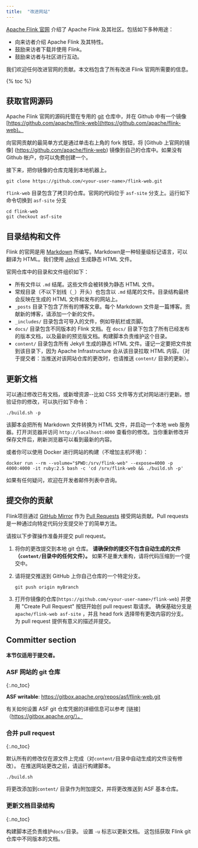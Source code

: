 ```yaml
---
title:  "改进网站"
---
```


[Apache Flink 官网](http://flink.apache.org) 介绍了 Apache Flink 及其社区。包括如下多种用途：

- 向来访者介绍 Apache Flink 及其特性。
- 鼓励来访者下载并使用 Flink。
- 鼓励来访者与社区进行互动。

我们欢迎任何改进官网的贡献。本文档包含了所有改进 Flink 官网所需要的信息。

{% toc %}

## 获取官网源码

Apache Flink 官网的源码托管在专用的 [git](http://git-scm.com/) 仓库中，并在 Github 中有一个镜像 [https://github.com/apache/flink-web](https://github.com/apache/flink-web)。

向官网贡献的最简单方式是通过单击右上角的 fork 按钮，将 [Github 上官网的镜像] (https://github.com/apache/flink-web) 镜像到自己的仓库中。如果没有 Github 帐户，你可以免费创建一个。

接下来，把你镜像的仓库克隆到本地机器上。

```
git clone https://github.com/<your-user-name>/flink-web.git
```

`flink-web` 目录包含了拷贝的仓库。官网的代码位于 `asf-site` 分支上。运行如下命令切换到 `asf-site` 分支

```
cd flink-web
git checkout asf-site
```

## 目录结构和文件

Flink 的官网是用 [Markdown](http://daringfireball.net/projects/markdown/) 所编写。Markdown是一种轻量级标记语言，可以翻译为 HTML。我们使用 [Jekyll](http://jekyllrb.com/) 生成静态 HTML 文件。

官网仓库中的目录和文件组织如下：

- 所有文件以 `.md` 结尾。这些文件会被转换为静态 HTML 文件。
- 常规目录（不以下划线（`_`）开头）也包含以 `.md` 结尾的文件。目录结构最终会反映在生成的 HTML 文件和发布的网站上。
- `_posts` 目录下包含了所有的博客文章。每个 Markdown 文件是一篇博客。贡献新的博客，请添加一个新的文件。
- `_includes/` 目录包含可导入的文件，例如导航栏或页脚。
- `docs/` 目录包含不同版本的 Flink 文档。在 `docs/` 目录下包含了所有已经发布的版本文档，以及最新的预览版文档。构建脚本负责维护这个目录。
- `content/` 目录包含所有 Jekyll 生成的静态 HTML 文件。谨记一定要把文件放到该目录下，因为 Apache Infrastructure 会从该目录拉取 HTML 内容。（对于提交者：当推送对该网站仓库的更改时，也请推送 `content/` 目录的更新）。

## 更新文档

可以通过修改已有文档，或新增资源--比如 CSS 文件等方式对网站进行更新。想验证你的修改，可以执行如下命令：

```
./build.sh -p
```

该脚本会把所有 Markdown 文件转换为 HTML 文件，并启动一个本地 web 服务器。打开浏览器并访问 `http://localhost:4000` 查看你的修改。当你重新修改并保存文件后，刷新浏览器可以看到最新的内容。

或者你可以使用 Docker 进行网站的构建（不增加主机环境）：

```
docker run --rm --volume="$PWD:/srv/flink-web" --expose=4000 -p 4000:4000 -it ruby:2.5 bash -c 'cd /srv/flink-web && ./build.sh -p'
```

如果有任何疑问，欢迎在开发者邮件列表中咨询。

## 提交你的贡献

Flink项目通过 [GitHub Mirror](https://github.com/apache/flink-web) 作为 [Pull Requests](https://help.github.com/articles/using-pull-requests) 接受网站贡献。Pull requests 是一种通过向特定代码分支提交补丁的简单方法。

请按以下步骤操作准备并提交 pull request。

1. 将你的更改提交到本地 git 仓库。 **请确保你的提交不包含自动生成的文件（`content/`目录中的任何文件）。** 如果不是重大重构，请将代码压缩到一个提交中。
2. 请将提交推送到 GitHub 上你自己仓库的一个特定分支。

	```
	git push origin myBranch
	```
3. 打开你镜像的仓库(`https://github.com/<your-user-name>/flink-web`) 并使用 "Create Pull Request" 按钮开始创 pull request 取请求。 确保基础分支是`apache/flink-web asf-site` ，并且 head fork 选择带有更改内容的分支。 为 pull request 提供有意义的描述并提交。

## Committer section

**本节仅适用于提交者。**

### ASF 网站的 git 仓库
{:.no_toc}

**ASF writable**: https://gitbox.apache.org/repos/asf/flink-web.git

有关如何设置 ASF git 仓库凭据的详细信息可以参考 [链接]（https://gitbox.apache.org/）。

### 合并 pull request
{:.no_toc}

默认所有的修改仅在源文件上完成（对`content/`目录中自动生成的文件没有修改）。 在推送网站更改之前，请运行构建脚本。

```
./build.sh
```

将更改添加到`content/` 目录作为附加提交，并将更改推送到 ASF 基本仓库。

### 更新文档目录结构
{:.no_toc}

构建脚本还负责维护`docs/`目录。 设置 `-u` 标志以更新文档。 这包括获取 Flink git 仓库中不同版本的文档。
